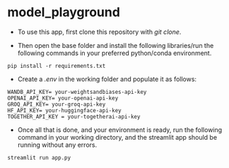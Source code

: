 # model_playground

- To use this app, first clone this repository with _git clone_.

- Then open the base folder and install the following libraries/run the following commands in your preferred python/conda environment.

```
pip install -r requirements.txt
```

- Create a _.env_ in the working folder and populate it as follows:

```
WANDB_API_KEY= your-weightsandbiases-api-key
OPENAI_API_KEY= your-openai-api-key
GROQ_API_KEY= your-groq-api-key
HF_API_KEY= your-huggingface-api-key
TOGETHER_API_KEY = your-togetherai-api-key
```
- Once all that is done, and your environment is ready, run the following command in your working directory, and the streamlit app should be running without any errors.

```
streamlit run app.py
```
